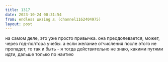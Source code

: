 ```yaml
---
title: 1317
date: 2023-10-24 00:31:54
from: endless шизing ⍼ (channel1162404975)
layout: post
---
```


на самом деле, это уже просто привычка. она преодолевается, может, через год-полтора учебы. а если желание отчисления после этого не пропадет, то так и быть - я тогда действительно не знаю, какими путями идти, дальше только по наитию
